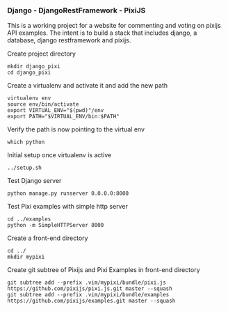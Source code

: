 ### Django - DjangoRestFramework - PixiJS

This is a working project for a website for commenting and voting on pixijs API examples.  The intent is to build a stack that includes django, a database, django restframework and pixijs.

Create project directory

    mkdir django_pixi
    cd django_pixi

Create a virtualenv and activate it and add the new path

    virtualenv env
    source env/bin/activate
    export VIRTUAL_ENV="$(pwd)"/env
    export PATH="$VIRTUAL_ENV/bin:$PATH"

Verify the path is now pointing to the virtual env

    which python

Initial setup once virtualenv is active

    ../setup.sh

Test Django server

    python manage.py runserver 0.0.0.0:8000

Test Pixi examples with simple http server

    cd ../examples
    python -m SimpleHTTPServer 8000

Create a front-end directory

    cd ../
    mkdir mypixi

Create git subtree of Pixijs and Pixi Examples in front-end directory

    git subtree add --prefix .vim/mypixi/bundle/pixi.js https://github.com/pixijs/pixi.js.git master --squash
    git subtree add --prefix .vim/mypixi/bundle/examples https://github.com/pixijs/examples.git master --squash
